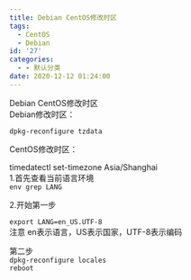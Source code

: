 ```yaml
---
title: Debian CentOS修改时区
tags:
  - CentOS
  - Debian
id: '27'
categories:
  - - 默认分类
date: 2020-12-12 01:24:00
---
```


Debian CentOS修改时区  
Debian修改时区：

`dpkg-reconfigure tzdata`

CentOS修改时区：

timedatectl set-timezone Asia/Shanghai  
1.首先查看当前语言环境  
`env grep LANG`

2.开始第一步

`export LANG=en_US.UTF-8`  
注意 en表示语言，US表示国家，UTF-8表示编码

第二步  
`dpkg-reconfigure locales`  
`reboot`